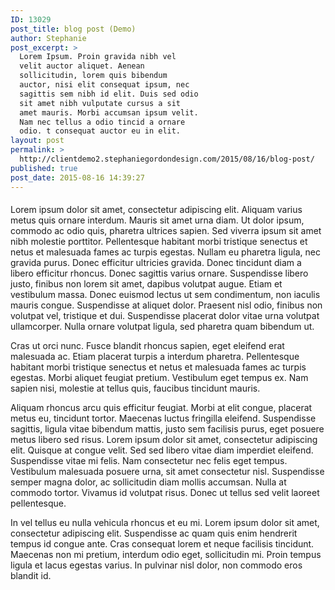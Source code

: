 ```yaml
---
ID: 13029
post_title: blog post (Demo)
author: Stephanie
post_excerpt: >
  Lorem Ipsum. Proin gravida nibh vel
  velit auctor aliquet. Aenean
  sollicitudin, lorem quis bibendum
  auctor, nisi elit consequat ipsum, nec
  sagittis sem nibh id elit. Duis sed odio
  sit amet nibh vulputate cursus a sit
  amet mauris. Morbi accumsan ipsum velit.
  Nam nec tellus a odio tincid a ornare
  odio. t consequat auctor eu in elit.
layout: post
permalink: >
  http://clientdemo2.stephaniegordondesign.com/2015/08/16/blog-post/
published: true
post_date: 2015-08-16 14:39:27
---
```

<h4></h4>
<div class="box">
<div id="lipsum">

Lorem ipsum dolor sit amet, consectetur adipiscing elit. Aliquam varius metus quis ornare interdum. Mauris sit amet urna diam. Ut dolor ipsum, commodo ac odio quis, pharetra ultrices sapien. Sed viverra ipsum sit amet nibh molestie porttitor. Pellentesque habitant morbi tristique senectus et netus et malesuada fames ac turpis egestas. Nullam eu pharetra ligula, nec gravida purus. Donec efficitur ultricies gravida. Donec tincidunt diam a libero efficitur rhoncus. Donec sagittis varius ornare. Suspendisse libero justo, finibus non lorem sit amet, dapibus volutpat augue. Etiam et vestibulum massa. Donec euismod lectus ut sem condimentum, non iaculis mauris congue. Suspendisse at aliquet dolor. Praesent nisl odio, finibus non volutpat vel, tristique et dui. Suspendisse placerat dolor vitae urna volutpat ullamcorper. Nulla ornare volutpat ligula, sed pharetra quam bibendum ut.

Cras ut orci nunc. Fusce blandit rhoncus sapien, eget eleifend erat malesuada ac. Etiam placerat turpis a interdum pharetra. Pellentesque habitant morbi tristique senectus et netus et malesuada fames ac turpis egestas. Morbi aliquet feugiat pretium. Vestibulum eget tempus ex. Nam sapien nisi, molestie at tellus quis, faucibus tincidunt mauris.

Aliquam rhoncus arcu quis efficitur feugiat. Morbi at elit congue, placerat metus eu, tincidunt tortor. Maecenas luctus fringilla eleifend. Suspendisse sagittis, ligula vitae bibendum mattis, justo sem facilisis purus, eget posuere metus libero sed risus. Lorem ipsum dolor sit amet, consectetur adipiscing elit. Quisque at congue velit. Sed sed libero vitae diam imperdiet eleifend. Suspendisse vitae mi felis. Nam consectetur nec felis eget tempus. Vestibulum malesuada posuere urna, sit amet consectetur nisl. Suspendisse semper magna dolor, ac sollicitudin diam mollis accumsan. Nulla at commodo tortor. Vivamus id volutpat risus. Donec ut tellus sed velit laoreet pellentesque.

In vel tellus eu nulla vehicula rhoncus et eu mi. Lorem ipsum dolor sit amet, consectetur adipiscing elit. Suspendisse ac quam quis enim hendrerit tempus id congue ante. Cras consequat lorem et neque facilisis tincidunt. Maecenas non mi pretium, interdum odio eget, sollicitudin mi. Proin tempus ligula et lacus egestas varius. In pulvinar nisl dolor, non commodo eros blandit id.

</div>
</div>